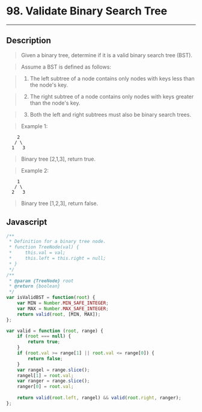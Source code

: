 # 98. Validate Binary Search Tree

---

## Description

> Given a binary tree, determine if it is a valid binary search tree (BST).

> Assume a BST is defined as follows:

> 1. The left subtree of a node contains only nodes with keys less than the node&apos;s key.

> 2. The right subtree of a node contains only nodes with keys greater than the node&apos;s key.

> 3. Both the left and right subtrees must also be binary search trees.

> Example 1:

```
    2
   / \
  1   3
```

> Binary tree [2,1,3], return true.

> Example 2:

```
    1
   / \
  2   3
```

> Binary tree [1,2,3], return false.

## Javascript

```javascript
/**
 * Definition for a binary tree node.
 * function TreeNode(val) {
 *     this.val = val;
 *     this.left = this.right = null;
 * }
 */
/**
 * @param {TreeNode} root
 * @return {boolean}
 */
var isValidBST = function(root) {
    var MIN = Number.MIN_SAFE_INTEGER;
    var MAX = Number.MAX_SAFE_INTEGER;
    return valid(root, [MIN, MAX]);
};

var valid = function (root, range) {
    if (root === null) {
        return true;
    }
    if (root.val >= range[1] || root.val <= range[0]) {
        return false;
    }
    var rangel = range.slice();
    rangel[1] = root.val;
    var ranger = range.slice();
    ranger[0] = root.val;
    
    return valid(root.left, rangel) && valid(root.right, ranger);
};
```
